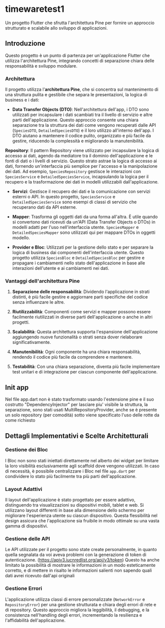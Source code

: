 # timewaretest1

Un progetto Flutter che sfrutta l'architettura Pine per fornire un approccio strutturato e scalabile allo sviluppo di applicazioni.

## Introduzione

Questo progetto è un punto di partenza per un'applicazione Flutter che utilizza l'architettura Pine, integrando concetti di separazione chiara delle responsabilità e sviluppo modulare.

### Architettura

Il progetto utilizza l'**architettura Pine**, che si concentra sul mantenimento di una struttura pulita e gestibile che separa le presentazioni, la logica di business e i dati:

- **Data Transfer Objects (DTO)**: Nell'architettura dell'app, i DTO sono utilizzati per incapsulare i dati scambiati tra il livello di servizio e altre parti dell'applicazione. Questo approccio consente una chiara separazione tra la struttura dei dati come vengono recuperati dalle API (`SpeciesDTO`, `DetailedSpeciesDTO`) e il loro utilizzo all'interno dell'app. I DTO aiutano a mantenere il codice pulito, organizzato e più facile da gestire, riducendo la complessità e migliorando la manutenibilità.

**Repository**: Il pattern Repository viene utilizzato per incapsulare la logica di accesso ai dati, agendo da mediatore tra il dominio dell'applicazione e le fonti di dati o i livelli di servizio. Questo strato astrae la logica di accesso ai dati, fornendo un'interfaccia più semplice per l'accesso e la manipolazione dei dati. Ad esempio, `SpeciesRepository` gestisce le interazioni con `SpeciesService` e `DetailedSpeciesService`, incapsulando la logica per il recupero e la trasformazione dei dati in modelli utilizzabili dall'applicazione.

- **Servizi**: Gestisce il recupero dei dati e la comunicazione con servizi esterni o API. In questo progetto, `SpeciesService` e `DetailedSpeciesService` sono esempi di classi di servizio che recuperano dati da API esterne.

- **Mapper**: Trasforma gli oggetti dati da una forma all'altra. È utile quando si convertono dati ricevuti da un'API (Data Transfer Objects o DTOs) in modelli adatti per l'uso nell'interfaccia utente. `SpeciesMapper` e `DetailedSpeciesMapper` sono utilizzati qui per mappare DTOs in oggetti modello.

- **Provider e Bloc**: Utilizzati per la gestione dello stato e per separare la logica di business dai componenti dell'interfaccia utente. Questo progetto utilizza `SpeciesBloc` e `DetailedSpeciesBloc` per gestire e propagare i cambiamenti nello stato dell'applicazione in base alle interazioni dell'utente e ai cambiamenti nei dati.

### Vantaggi dell'architettura Pine

1. **Separazione delle responsabilità**: Dividendo l'applicazione in strati distinti, è più facile gestire e aggiornare parti specifiche del codice senza influenzare le altre.

2. **Riutilizzabilità**: Componenti come servizi e mapper possono essere facilmente riutilizzati in diverse parti dell'applicazione o anche in altri progetti.

3. **Scalabilità**: Questa architettura supporta l'espansione dell'applicazione aggiungendo nuove funzionalità o strati senza dover rielaborare significativamente.

4. **Manutenibilità**: Ogni componente ha una chiara responsabilità, rendendo il codice più facile da comprendere e mantenere.

5. **Testabilità**: Con una chiara separazione, diventa più facile implementare test unitari e di integrazione per ciascun componente dell'applicazione.

## Init app

Nel file  app.dart non è stato trasformato usando l'estensione pine e il suo costrutto "DependencyInjector" per lasciare piu' visibile la struttura, la separazione, sono stati usati MultiRepositoryProvider, anche se è presente un solo repository (per comodità) sotto viene specificato l'uso delle rotte da come richiesto

## Dettagli Implementativi e Scelte Architetturali

### Gestione dei Bloc

I Bloc non sono stati iniettati direttamente nel alberto dei widget per limitare la loro visibilità esclusivamente agli scaffold dove vengono utilizzati.
In caso di necessità, è possibile centralizzare i Bloc nel file `app.dart` per condividere lo stato più facilmente tra più parti dell'applicazione.

### Layout Adattivi

Il layout dell'applicazione è stato progettato per essere adattivo, distinguendo tra visualizzazioni su dispositivi mobili, tablet e web. Si utilizzano layout differenti in base alla dimensione dello schermo per migliorare l'esperienza utente su ciascun dispositivo. Questa flessibilità nel design assicura che l'applicazione sia fruibile in modo ottimale su una vasta gamma di dispositivi.

### Gestione delle API

Le API utilizzate per il progetto sono state create personalmente, in quanto quella segnalata da voi aveva problemi con  la generazione di token di autenticazione. (https://apiv3.iucnredlist.org/api/v3/token)
Questo ha anche limitato la possibilità di mostrare le informazioni in un modo esteticamente corretto, e di mettere in risalto le informazioni salienti  non sapendo quali dati avrei ricevuto dall'api originali

### Gestione Errori 

L'applicazione utilizza classi di errore personalizzate (`NetworkError` e `RepositoryError`) per una gestione strutturata e chiara degli errori di rete e di repository. Questo approccio migliora la leggibilità, il debugging, e la consistenza nell'handling degli errori, incrementando la resilienza e l'affidabilità dell'applicazione.
